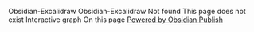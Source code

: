 Obsidian-Excalidraw
Obsidian-Excalidraw
Not found
This page does not exist
Interactive graph
On this page
[Powered by Obsidian Publish](https://publish.obsidian.md)
